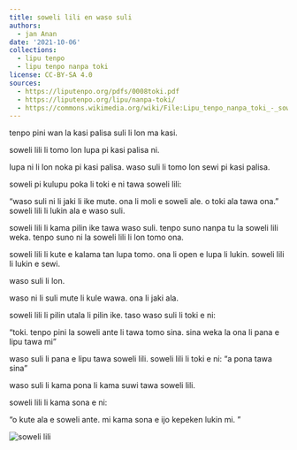 ```yaml
---
title: soweli lili en waso suli
authors:
  - jan Anan
date: '2021-10-06'
collections:
  - lipu tenpo
  - lipu tenpo nanpa toki
license: CC-BY-SA 4.0
sources:
  - https://liputenpo.org/pdfs/0008toki.pdf
  - https://liputenpo.org/lipu/nanpa-toki/
  - https://commons.wikimedia.org/wiki/File:Lipu_tenpo_nanpa_toki_-_soweli_lili.png
---
```


tenpo pini wan la kasi palisa suli li lon ma kasi.

soweli lili li tomo lon lupa pi kasi palisa ni.

lupa ni li lon noka pi kasi palisa. waso suli li tomo lon sewi pi kasi palisa.

soweli pi kulupu poka li toki e ni tawa soweli lili:

“waso suli ni li jaki li ike mute. ona li moli e soweli ale. o toki ala tawa ona.” soweli lili li lukin ala e waso suli.

soweli lili li kama pilin ike tawa waso suli. tenpo suno nanpa tu la soweli lili weka. tenpo suno ni la soweli lili li lon tomo ona.

soweli lili li kute e kalama tan lupa tomo. ona li open e lupa li lukin. soweli lili li lukin e sewi.

waso suli li lon.

waso ni li suli mute li kule wawa. ona li jaki ala.

soweli lili li pilin utala li pilin ike. taso waso suli li toki e ni:

“toki. tenpo pini la soweli ante li tawa tomo sina. sina weka la ona li pana e lipu tawa mi”

waso suli li pana e lipu tawa soweli lili. soweli lili li toki e ni: “a pona tawa sina”

waso suli li kama pona li kama suwi tawa soweli lili.

soweli lili li kama sona e ni:

“o kute ala e soweli ante. mi kama sona e ijo kepeken lukin mi. ”

![soweli lili](https://upload.wikimedia.org/wikipedia/commons/3/3e/Lipu_tenpo_nanpa_toki_-_soweli_lili.png)